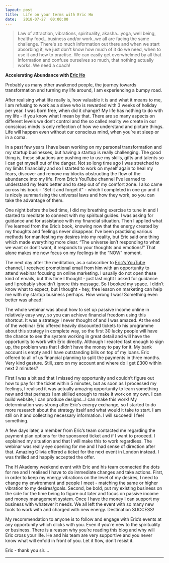 ```yaml
---
layout: post
title:  Life on your terms with Eric Ho
date:   2018-07-27  00:00:00
---
```

>Law of attraction, vibrations, spirituality, akasha...yoga, well being, healthy food...business and/or work..we all are facing the same challenge. There's so much information out there and when we start absorbing it, we just don't know how much of it do we need, when to use it and how to practise. We can easily get overwhelmed by all that information and confuse ourselves so much, that nothing actually works. We need a coach!

**Accelerating Abundance with [Eric Ho](http://www.erichoofficial.com)**

Probably as many other awakened people, the journey towards transformation and turning my life around, I am experiencing a bumpy road.

After realising what life really is, how valuable it is and what it means to me, I am refusing to work as a slave who is rewarded with 3 weeks of holiday per year. I was born free, when did it change? My life has nothing to do with my life - if you know what I mean by that. There are so many aspects on different levels we don’t control and the so called reality we create in our conscious  minds is only reflection of how we understand and picture things. Life will happen even without our conscious mind, when you’re at sleep or in a coma.

In a past few years I have been working on my personal transformation and my startup businesses, but having a startup is really challenging. The good thing is, these situations are pushing me to use my skills, gifts and talents so I can get myself out of the danger. Not so long time ago I was stretched to my limits financially and so I started to work on myself again to heal my fears, discover and remove my blocks obstructing the flow of the abundance into my life. From Eric’s YouTube channel I’ve learned to understand my fears better and to step out of my comfort zone. I also came across his book - “Set it and forget it” - which I completed in one go and it is nicely summarising the universal laws and how they work, so you can take the advantage of them.

One night before the bed time, I did my breathing exercise to tune in and I started to meditate to connect with my spiritual guides. I was asking for guidance and for assistance with my financial situation. Then I applied what I’ve learned from the Eric’s book, knowing now that the energy created by my thoughts and feelings never disappear. I’ve been practising various methods for manifesting my desires into my reality, but Eric said one thing which made everything more clear. “The universe isn’t responding to what we want or don’t want, it responds to your thoughts and emotions!” That alone makes me now focus on my feelings in the “NOW” moment.

The next day after the meditation, as a subscriber to [Eric’s YouTube](https://www.youtube.com/user/EricHoOfficial) channel, I received promotional email from him with an opportunity to attend webinar focusing on online marketing. I usually  do not open  these kind of emails, but this time I thought - just last night I asked for guidance and I probably shouldn’t ignore this message. So I booked my space. I didn’t know what to expect, but I thought - hey, free lesson on marketing can help me with my startup business perhaps. How wrong I was! Something even better was ahead!

The whole webinar was about how to set up passive income online in relatively easy way, so you can achieve financial freedom using this shortcut. It was a strategy I never thought of and I was amazed. At the end of the webinar Eric offered heavily discounted tickets to his programme about this strategy in complete way, so the first 30 lucky people will have the chance to see the system working in great detail and will have the opportunity to work with Eric directly. Although I reacted fast enough to sign up, the problem was that I didn’t have the money to pay for it. My bank account is empty and I have outstanding bills on top of my loans. Eric offered to all of us financial planning to split the payments in three months. Very kind gesture. Still, zero on my account and where do I get £300 within next 2 minutes?

First I was a bit sad that I missed my opportunity and couldn’t figure out how to pay for the ticket within 5 minutes, but as soon as I processed my feelings, I realised it was actually amazing opportunity to learn something new and that perhaps I am skilled enough to make it work on my own. I can build website, I can produce designs…I can make this work! My determination was strong after Eric’s energy exchange, so I started to do more research about the strategy itself and what would it take to start. I am still on it and collecting necessary information. I will succeed! I feel something.

 A few days later, a member from Eric’s team contacted me regarding the payment plan options for the sponsored ticket and if I want to proceed. I explained my situation and that I will make this to work regardless. The webinar was really eye opening for me and I had sense  of direction after that. Amazing Olivia offered a ticket for the next event in London instead. I was thrilled and happily accepted the offer.

The H Akademy weekend event with Eric and his team connected the dots for me and I realised I have to do immediate changes and take actions. First, in order to keep my energy vibrations on the level of my desires, I need to change my environment and people I meet - matching the same or higher vibration to my desires/goals. Second, be bold, put my existing business on the side for the time being to figure out later and focus on passive income and money management system. Once I have the money I can support my business with whatever it needs. We all left the event with so many new tools to work with and charged with new energy. Destination SUCCESS!

My recommendation to anyone is to follow and engage with Eric’s events at any opportunity which clicks with you. Even if you’re new to the spirituality or business. There is a reason why you’re reading this blog and why will Eric cross your life. He and his team are very supportive and you never know what will enfold in front of you. Let it flow, don’t resist it.

Eric - thank you sir….

____
